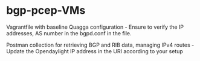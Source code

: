 # bgp-pcep-VMs

Vagrantfile with baseline Quagga configuration
	- Ensure to verify the IP addresses, AS number in the bgpd.conf in the file.

Postman collection for retrieving BGP and RIB data, managing IPv4 routes
	- Update the Opendaylight IP address in the URI according to your setup
